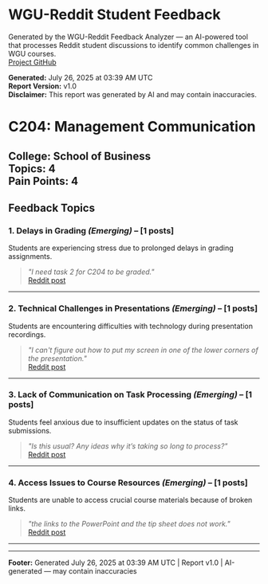 # WGU-Reddit Student Feedback

Generated by the WGU-Reddit Feedback Analyzer — an AI-powered tool that processes Reddit student discussions to identify common challenges in WGU courses.  
[Project GitHub](https://wgudataninja.github.io/wgu-reddit-monitoring-pipeline/)

**Generated:** July 26, 2025 at 03:39 AM UTC  
**Report Version:** v1.0  
**Disclaimer:** This report was generated by AI and may contain inaccuracies.  
# C204: Management Communication
**College:** School of Business  
**Topics:** 4  
**Pain Points:** 4  
---
## Feedback Topics
### 1. Delays in Grading _(Emerging)_ – [1 posts]
Students are experiencing stress due to prolonged delays in grading assignments.  
> _"I need task 2 for C204 to be graded."_  
> [Reddit post](https://reddit.com/comments/1j53l15)  
---
### 2. Technical Challenges in Presentations _(Emerging)_ – [1 posts]
Students are encountering difficulties with technology during presentation recordings.  
> _"I can't figure out how to put my screen in one of the lower corners of the presentation."_  
> [Reddit post](https://reddit.com/comments/1gp8c9x)  
---
### 3. Lack of Communication on Task Processing _(Emerging)_ – [1 posts]
Students feel anxious due to insufficient updates on the status of task submissions.  
> _"Is this usual? Any ideas why it’s taking so long to process?"_  
> [Reddit post](https://reddit.com/comments/1genf6f)  
---
### 4. Access Issues to Course Resources _(Emerging)_ – [1 posts]
Students are unable to access crucial course materials because of broken links.  
> _"the links to the PowerPoint and the tip sheet does not work."_  
> [Reddit post](https://reddit.com/comments/1kozkrg)  
---
---
**Footer:** Generated July 26, 2025 at 03:39 AM UTC | Report v1.0 | AI-generated — may contain inaccuracies  
